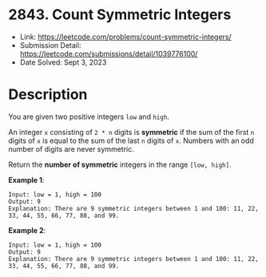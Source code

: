 # 2843. Count Symmetric Integers

- Link: https://leetcode.com/problems/count-symmetric-integers/
- Submission Detail: https://leetcode.com/submissions/detail/1039776100/
- Date Solved: Sept 3, 2023

# Description

You are given two positive integers `low` and `high`.

An integer `x` consisting of `2 * n` digits is **symmetric** if the sum of the first `n` digits of `x` is equal to the sum of the last `n` digits of `x`. Numbers with an odd number of digits are never symmetric.

Return the **number of symmetric** integers in the range `[low, high]`.

**Example 1**:

```
Input: low = 1, high = 100
Output: 9
Explanation: There are 9 symmetric integers between 1 and 100: 11, 22, 33, 44, 55, 66, 77, 88, and 99.
```

**Example 2**:

```
Input: low = 1, high = 100
Output: 9
Explanation: There are 9 symmetric integers between 1 and 100: 11, 22, 33, 44, 55, 66, 77, 88, and 99.
```
